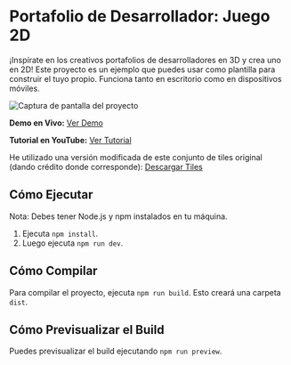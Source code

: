 # Portafolio de Desarrollador: Juego 2D

¡Inspírate en los creativos portafolios de desarrolladores en 3D y crea uno en 2D! Este proyecto es un ejemplo que puedes usar como plantilla para construir el tuyo propio. Funciona tanto en escritorio como en dispositivos móviles.

![Captura de pantalla del proyecto](captura_juego.png)

**Demo en Vivo:** [Ver Demo](https://github.com/oussama2505/Portfolio_Game)

**Tutorial en YouTube:** [Ver Tutorial](https://www.youtube.com/watch?v=gwtfWORCN0U)

He utilizado una versión modificada de este conjunto de tiles original (dando crédito donde corresponde): [Descargar Tiles](https://momen-games.itch.io/happy-la-v2-ts)

## Cómo Ejecutar

Nota: Debes tener Node.js y npm instalados en tu máquina.

1. Ejecuta `npm install`.
2. Luego ejecuta `npm run dev`.

## Cómo Compilar

Para compilar el proyecto, ejecuta `npm run build`. Esto creará una carpeta `dist`.

## Cómo Previsualizar el Build

Puedes previsualizar el build ejecutando `npm run preview`.

